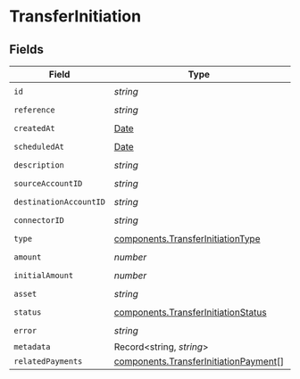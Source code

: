 # TransferInitiation


## Fields

| Field                                                                                          | Type                                                                                           | Required                                                                                       | Description                                                                                    |
| ---------------------------------------------------------------------------------------------- | ---------------------------------------------------------------------------------------------- | ---------------------------------------------------------------------------------------------- | ---------------------------------------------------------------------------------------------- |
| `id`                                                                                           | *string*                                                                                       | :heavy_check_mark:                                                                             | N/A                                                                                            |
| `reference`                                                                                    | *string*                                                                                       | :heavy_check_mark:                                                                             | N/A                                                                                            |
| `createdAt`                                                                                    | [Date](https://developer.mozilla.org/en-US/docs/Web/JavaScript/Reference/Global_Objects/Date)  | :heavy_check_mark:                                                                             | N/A                                                                                            |
| `scheduledAt`                                                                                  | [Date](https://developer.mozilla.org/en-US/docs/Web/JavaScript/Reference/Global_Objects/Date)  | :heavy_check_mark:                                                                             | N/A                                                                                            |
| `description`                                                                                  | *string*                                                                                       | :heavy_check_mark:                                                                             | N/A                                                                                            |
| `sourceAccountID`                                                                              | *string*                                                                                       | :heavy_check_mark:                                                                             | N/A                                                                                            |
| `destinationAccountID`                                                                         | *string*                                                                                       | :heavy_check_mark:                                                                             | N/A                                                                                            |
| `connectorID`                                                                                  | *string*                                                                                       | :heavy_check_mark:                                                                             | N/A                                                                                            |
| `type`                                                                                         | [components.TransferInitiationType](../../models/components/transferinitiationtype.md)         | :heavy_check_mark:                                                                             | N/A                                                                                            |
| `amount`                                                                                       | *number*                                                                                       | :heavy_check_mark:                                                                             | N/A                                                                                            |
| `initialAmount`                                                                                | *number*                                                                                       | :heavy_check_mark:                                                                             | N/A                                                                                            |
| `asset`                                                                                        | *string*                                                                                       | :heavy_check_mark:                                                                             | N/A                                                                                            |
| `status`                                                                                       | [components.TransferInitiationStatus](../../models/components/transferinitiationstatus.md)     | :heavy_check_mark:                                                                             | N/A                                                                                            |
| `error`                                                                                        | *string*                                                                                       | :heavy_check_mark:                                                                             | N/A                                                                                            |
| `metadata`                                                                                     | Record<string, *string*>                                                                       | :heavy_minus_sign:                                                                             | N/A                                                                                            |
| `relatedPayments`                                                                              | [components.TransferInitiationPayment](../../models/components/transferinitiationpayment.md)[] | :heavy_minus_sign:                                                                             | N/A                                                                                            |